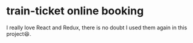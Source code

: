 # train-ticket online booking
I really love React and Redux, there is no doubt I used them again in this project:satisfied:.
